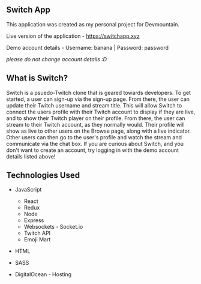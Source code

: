## Switch App
This application was created as my personal project for Devmountain.  

Live version of the application - https://switchapp.xyz  

Demo account details - Username: banana | Password: password   

*please do not change account details :D*

## What is Switch?
Switch is a psuedo-Twitch clone that is geared towards developers. To get started, a user can sign-up via the sign-up page. From there, the user can update their Twitch username and stream title. This will allow Switch to connect the users profile with their Twitch account to display if they are live, and to show their Twitch player on their profile. From there, the user can stream to their Twitch account, as they normally would. Their profile will show as live to other users on the Browse page, along with a live indicator. Other users can then go to the user's profile and watch the stream and communicate via the chat box. If you are curious about Switch, and you don't want to create an account, try logging in with the demo account details listed above!

## Technologies Used
+ JavaScript
  + React
  + Redux
  + Node
  + Express
  + Websockets - Socket.io
  + Twitch API
  + Emoji Mart
  
+ HTML

+ SASS

+ DigitalOcean - Hosting


